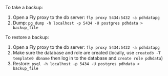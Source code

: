 To take a backup:
1. Open a Fly proxy to the db server: `fly proxy 5434:5432 -a pdhdatapg`
2. Dump: `pg_dump -h localhost -p 5434 -U postgres pdhdata > backup_file`

To restore a backup:
1. Open a Fly proxy to the db server: `fly proxy 5434:5432 -a pdhdatapg`
2. Make sure the database and role are created (locally, use `createdb -T template0 dbname` then log in to the database and `create role pdhdata`)
3. Restore: `psql -h localhost -p 5434 -U postgres pdhdata < backup_file`
